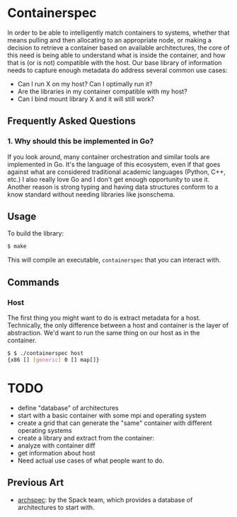 # Containerspec

In order to be able to intelligently match containers to systems, whether that
means pulling and then allocating to an appropriate node, or making a decision
to retrieve a container based on available architectures, the core of this need
is being able to understand what is inside the container, and how that is (or is not)
compatible with the host. Our base library of information needs to capture
enough metadata do address several common use cases:

 - Can I run X on my host? Can I optimally run it?
 - Are the libraries in my container compatible with my host?
 - Can I bind mount library X and it will still work?
 
## Frequently Asked Questions

### 1. Why should this be implemented in Go?

If you look around, many container orchestration and similar tools are implemented in Go.
It's the language of this ecosystem, even if that goes against what are considered traditional
academic languages (Python, C++, etc.) I also really love Go and I don't get enough
opportunity to use it. Another reason is strong typing and having data structures
conform to a know standard without needing libraries like jsonschema.

## Usage

To build the library:

```bash
$ make
```

This will compile an executable, `containerspec` that you can interact with.

## Commands

### Host

The first thing you might want to do is extract metadata for a host. Technically,
the only difference between a host and container is the layer of abstraction. We'd want
to run the same thing on our host as in the container.

```bash
$ $ ./containerspec host
{x86 [] [generic] 0 [] map[]}
```


 
# TODO

- define "database" of architectures
- start with a basic container with some mpi and operating system
- create a grid that can generate the "same" container with different operating systems
- create a library and extract from the container:
 - analyze with container diff
 - get information about host
 - Need actual use cases of what people want to do.


## Previous Art

 - [archspec](https://github.com/archspec/archspec): by the Spack team, which provides a database of architectures to start with.
